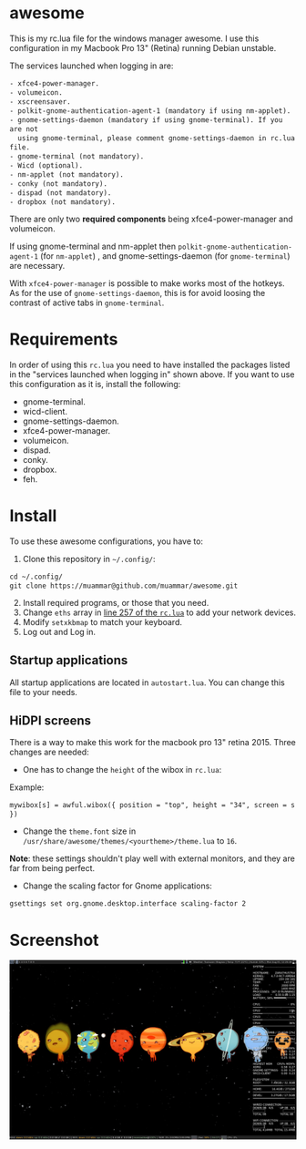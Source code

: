awesome
=======

This is my rc.lua file for the windows manager awesome. I use this
configuration in my Macbook Pro 13" (Retina) running Debian unstable.

The services launched when logging in are:

    - xfce4-power-manager.
    - volumeicon.
    - xscreensaver.
    - polkit-gnome-authentication-agent-1 (mandatory if using nm-applet).
    - gnome-settings-daemon (mandatory if using gnome-terminal). If you are not
      using gnome-terminal, please comment gnome-settings-daemon in rc.lua file.
    - gnome-terminal (not mandatory).
    - Wicd (optional).
    - nm-applet (not mandatory).
    - conky (not mandatory).
    - dispad (not mandatory).
    - dropbox (not mandatory).

There are only two **required components** being xfce4-power-manager and volumeicon.

If using gnome-terminal and nm-applet then `polkit-gnome-authentication-agent-1` (for `nm-applet`) , and
gnome-settings-daemon (for `gnome-terminal`) are necessary.

With `xfce4-power-manager` is possible to make works most of the hotkeys. As for  the use of `gnome-settings-daemon`, this is for avoid loosing the contrast of active tabs in `gnome-terminal`.


Requirements
============

In order of using this `rc.lua` you need to have installed the packages listed in
the "services launched when logging in" shown above. If you want to use this configuration as it is, install the following:

* gnome-terminal.
* wicd-client.
* gnome-settings-daemon.
* xfce4-power-manager.
* volumeicon.
* dispad.
* conky.
* dropbox.
* feh.

Install
=======

To use these awesome configurations, you have to:

1. Clone this repository in `~/.config/`:

```
cd ~/.config/
git clone https://muammar@github.com/muammar/awesome.git
```

2. Install required programs, or those that you need.
3. Change `eths` array in [line 257 of the `rc.lua`](https://github.com/muammar/awesome/blob/master/rc.lua#L257) to add your network devices.
4. Modify `setxkbmap` to match your keyboard.
5. Log out and Log in.

## Startup applications

All startup applications are located in `autostart.lua`. You can change this file to your needs.

## HiDPI screens

There is a way to make this work for the macbook pro 13" retina 2015. Three
changes are needed:

* One has to change the `height` of the wibox in `rc.lua`:

Example:

```
mywibox[s] = awful.wibox({ position = "top", height = "34", screen = s })
```

* Change the `theme.font` size in
   `/usr/share/awesome/themes/<yourtheme>/theme.lua` to `16`.

**Note**: these settings shouldn't play well with external monitors, and they
    are far from being perfect.
    
* Change the scaling factor for Gnome applications:

```
gsettings set org.gnome.desktop.interface scaling-factor 2
```

Screenshot
==========

![Alt text](screenshots/Screenshot.png?raw=true)
